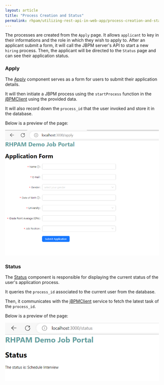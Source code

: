 ```yaml
---
layout: article
title: "Process Creation and Status"
permalink: rhpam/utilizing-rest-api-in-web-app/process-creation-and-status
---
```


The processes are created from the `Apply` page. It allows `applicant` to key in their informations and the role in which they wish to apply to. After an applicant submit a form, it will call the JBPM server's API to start a new `hiring` process. Then, the applicant will be directed to the `Status` page and can see their application status.

### Apply

The [Apply](https://github.com/zm-l/rhpam-demo/blob/main/my-app/client/src/pages/Apply.tsx) component serves as a form for users to submit their application details.

It will then initiate a JBPM process using the `startProcess` function in the [jBPMClient](https://github.com/zm-l/rhpam-demo/blob/main/my-app/client/src/jBPMServer/jBPMClient.tsx) using the provided data.

It will also record down the `process_id` that the user invoked and store it in the database.

Below is a preview of the page:

![apply](../assets/images/business-central/webpages/apply.png)

### Status

The [Status](https://github.com/zm-l/rhpam-demo/blob/main/my-app/client/src/pages/Status.tsx) component is responsible for displaying the current status of the user's application process.

It queries the `process_id` associated to the current user from the database.

Then, it communicates with the [jBPMClient](https://github.com/zm-l/rhpam-demo/blob/main/my-app/client/src/jBPMServer/jBPMClient.tsx) service to fetch the latest task of the `process_id`.

Below is a preview of the page:

![status](../assets/images/business-central/webpages/status.png)
